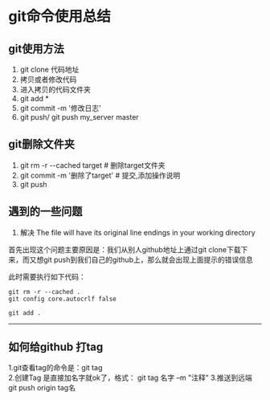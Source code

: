 # git命令使用总结
## git使用方法

1. git clone 代码地址
2. 拷贝或者修改代码
3. 进入拷贝的代码文件夹
4. git add *
5. git commit -m '修改日志'
6. git push/ git push my_server master


## git删除文件夹

1. git rm -r --cached target              # 删除target文件夹
2. git commit -m '删除了target'        # 提交,添加操作说明
3. git push

##  遇到的一些问题
1. 解决 The file will have its original line endings in your working directory

首先出现这个问题主要原因是：我们从别人github地址上通过git clone下载下来，而又想git push到我们自己的github上，那么就会出现上面提示的错误信息

此时需要执行如下代码：

    git rm -r --cached .
    git config core.autocrlf false
    
    git add .
---------------------

## 如何给github 打tag
1.git查看tag的命令是：git tag\
2.创建Tag 是直接加名字就ok了，格式： git tag 名字 –m "注释"
3.推送到远端 git push origin tag名


